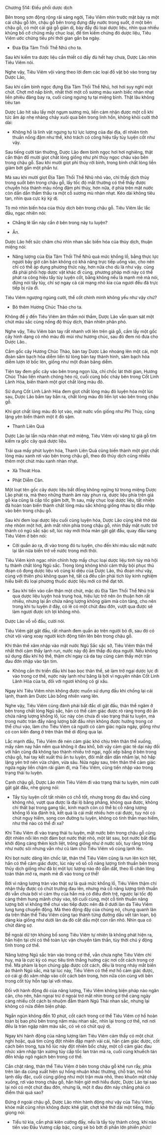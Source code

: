 




Chương 514: Điều phối dược dịch


Bên trong sơn động rộng rãi sáng ngời, Tiêu Viêm nhìn trước mặt bày ra một cái chậu gỗ lớn, chậu gỗ bên trong đựng đầy nước trong suốt, ở một bên chậu gỗ, có một cái giá gỗ giản dị, bày đầy đủ loại dược liệu, nhìn qua nhiều khủng bố cỡ chừng mấy chục loại, để tìm kiếm chừng đó dược liệu, Tiêu Viêm ước chừng tiêu phí thời gian gần ba ngày.

- Đưa Địa Tâm Thối Thể Nhũ cho ta.

Sau khi kiểm tra dược liệu cần thiết có đầy đủ hết hay chưa, Dược Lão nhìn Tiêu Viêm nói.

Nghe vậy, Tiêu Viêm vội vàng theo lời đem các loại đồ vật bỏ vào trong tay Dược Lão,

Sau khi cầm bình ngọc đựng Địa Tâm Thối Thể Nhũ, hơi hơi suy nghĩ một chút. Chợt mở nắp bình, nhất thời một cỗ sương màu xanh biếc nhàn nhạt liền phiêu đãng bay ra, cuối cùng ngưng tụ tại miệng bình. Thật lâu không tiêu tan

Dược Lão hít sâu lấy một ngụm sương mù, liền cảm nhận được một cỗ khí tức ấm áp nhẹ nhàng chảy xuôi qua bên trong linh hồn, không khỏi cười thở dài:

- Không hổ là linh vật ngưng tụ từ lực lượng của đại địa, dĩ nhiên tinh thuần nồng đậm như thế, khó trách có công hiệu tẩy tủy luyện cốt như vậy.

Sau tiếng cười tán thưởng, Dược Lão đem bình ngọc hơi hơi nghiêng, thật cẩn thận đổ mười giọt chất lỏng giống như phỉ thúy ngọc châu vào bên trong chậu gỗ. Sau khi mười giọt phỉ thúy rời bình, trong bình chất lỏng liền giảm bớt gần một phần tư.

Mà sau khi mười giọt Địa Tâm Thối Thể Nhũ nhỏ vào, chỉ thấy dịch thủy trong suốt bên trong chậu gỗ, lấy tốc độ mắt thường có thể thấy được chuyển hóa thành màu nồng đậm phỉ thúy, hơn nữa, ở phía trên mặt nước còn dần dần thẩm thấu ra một cỗ sương mù nhàn nhạt. Kéo dài không tiêu tan, nhìn qua cực kỳ kỳ dị.

Tò mò nhìn biến hóa của thủy dịch bên trong chậu gỗ. Tiêu Viêm lắc lắc đầu, ngạc nhiên nói:

- Chẳng lẽ lần này cần ở bên trong này tu luyện?

- Ân.

Dược Lão hết sức chăm chú nhìn nhan sắc biến hóa của thủy dịch, thuận miệng nói:

- Năng lượng của Địa Tâm Thối Thể Nhũ quá mức khổng lồ, bằng thực lực ngươi bây giờ căn bản không có khả năng trực tiếp uống vào, cho nên chỉ có thể áp dụng phương thức này, hơn nữa cho dù là như vậy. cũng đã phải phối hợp dược vật khác đi cùng, phương pháp mới này có thể phát ra công hiệu tẩy tủy luyện cốt, bằng không nếu là mạnh mẽ mà nói, đừng nói tẩy tủy, chỉ sợ ngay cả cái mạng nhỏ kia của ngươi đều đã trực tiếp bị rửa đi.

Tiêu Viêm ngượng ngùng cười, thể cốt chính mình không yếu như vậy chứ?

- Bỏ thêm Hương Chúc Thảo cho ta.

Không để ý đến Tiêu Viêm âm thầm nói thầm, Dược Lão vẫn quan sát một chút màu sắc cùng nồng độ thủy dịch, thản nhiên phân phó.

Nghe vậy, Tiêu Viêm bàn tay rất nhanh với lên trên giá gỗ, cầm lấy một gốc cây hình dạng cỏ nhỏ màu đỏ mùi như hương chúc, sau đó đem nó đưa cho Dược Lão..

Cầm gốc cây Hương Chúc Thảo, bàn tay Dược Lão nhoáng lên một cái, một đoàn sâm bạch hỏa diễm liền từ lòng bàn tay thành hình, sâm bạch hỏa diễm lượn lờ bốc lên, giống như một đoàn băng diễm.

Tiện tay đem gốc cây vào bên trong ngọn lửa, chỉ chốc lát thời gian, Hương Chúc Thảo liền nhanh chóng héo rũ, cuối cùng bốc cháy bên trong Cốt Linh Lãnh Hỏa, biến thành một giọt chất lỏng màu đỏ.

Sử dụng Cốt Linh Lãnh Hỏa đem giọt chất lỏng màu đỏ luyện hóa một lúc sau, Dược Lão bấm tay bắn ra, chất lỏng màu đỏ liền lọt vào bên trong chậu gỗ.

Khi giọt chất lỏng màu đỏ lọt vào, mặt nước vốn giống như Phỉ Thúy, cũng lặng yên biến thành một ít đỏ sậm.

- Thanh Liên Quả

Dược Lão lại lần nữa nhàn nhạt mở miệng, Tiêu Viêm vội vàng từ giá gỗ tìm kiếm ra gốc cây quả dược liệu.

Trải qua mấy phút luyện hóa, Thanh Liên Quả cũng biến thành một giọt chất lỏng màu xanh rơi vào bên trong chậu gỗ, theo đó thủy dịch cũng nhiều thêm một chút màu xanh nhàn nhạt.

- Xà Thoát Hoa.

- Phật Diễm Căn.

Một loạt tên gốc cây dược liệu bất đồng không ngừng từ trong miệng Dược Lão phát ra, mà theo những thanh âm này phun ra, dược liệu phía trên giá gỗ kia cũng là cấp tốc giảm bớt, 1h sau, mấy chục loại dược liệu, tất nhiên đã hoàn toàn biến thành chất lỏng màu sắc không giống nhau bị đầu nhập vào bên trong chậu gỗ.

Sau khi đem loại dược liệu cuối cùng luyện hóa, Dược Lão cũng khẽ thở dài nhẹ nhõm một hơi, ánh mắt nhìn phía trong chậu gỗ, nhìn thấy mặt nước trở thành có ngũ sắc sặc sỡ, lúc này mới thỏa mản gật gật đầu, quay đầu sang Tiêu Viêm ở bên nói:

- Cởi quần áo ra, đi vào trong đó tu luyện, cho đến khi màu sắc mặt nước lại lần nữa biến trở về nước trong mới thôi.

Tiêu Viêm kinh ngạc nhìn chỉnh hợp mấy chục loại dược liệu tinh túy mà hội tụ thành chất lỏng Ngũ sắc. Trong lòng không khỏi cảm thấy bội phục thủ đoạn cô đọng dược liệu vô cùng kì diệu của Dược Lão, thủ đoạn như vậy, cùng với thiên phú không quan hệ, tất cả đều cần phải tích lũy kinh nghiệm hiểu biết đủ loại phương thuốc dược liệu mới có thể đạt tới.

- Sau khi tiến vào cẩn thận một chút, mặc dù Địa Tâm Thối Thể Nhũ trải qua dược liệu luyện hoá trung hoà, hiệu lực trở nên ôn thuận hơn rất nhiều, nhưng lại ẩn chứa năng lượng không giảm mà còn tăng, cho nên trong khi tu luyện ở đây, có lẽ có một chút đau đớn, vượt qua được sẽ làm ngươi được ích lợi không nhỏ.

Dược Lão vỗ vỗ đầu, cười nói.

Tiêu Viêm gật gật đầu, rất nhanh đem quần áo trên người bỏ đi, sau đó có chút vội vàng xoay người kích động tiến lên bên trong chậu gỗ.

Khi thân thể xâm nhập vào mặt nước Ngũ Sắc sặc sỡ, Tiêu Viêm thân thể nhất thời cảm thấy lạnh run, nước này độ ấm thấp đủ dọa người. Nếu không sử dụng đấu khí hộ thể, thậm chí ngay cả da tay cũng cảm thấy một trận đau đớn nhập vào tận tim.

- Không cần thi triển đấu khí bao bọc thân thể, sẽ làm trở ngại dược lực đi vào trong cơ thể, nước này lạnh như băng là bởi vì nguyên nhân Cốt Linh Lãnh Hỏa của ta, đối với ngươi không có gì xấu.

Ngay khi Tiêu Viêm nhịn không được muốn sử dụng đấu khí chống lại cái lạnh, thanh âm Dược Lão bỗng nhiên vang lên.

Nghe vậy, Tiêu Viêm cũng đành phải bất đắc dĩ gật đầu, thân thể ngâm ở bên trong chất lỏng Ngũ sắc, hắn có thể cảm giác được rõ ràng trong đó ẩn chứa năng lượng khổng lồ, lúc này còn chưa đi vào trạng thái tu luyện, mà trong nước tràn đầy năng lượng bắt đầu nhịn không được hướng trong cơ thể chui vào, làm cho Tiêu Viêm cả người có cảm giác ngứa ngáy, giống như có con kiến đang ở trên thân thể di động qua lại.

Lắc mạnh đầu, Tiêu Viêm đè nén cảm giác khó chịu trên thân thể xuống, mấy năm nay hắn nếm qua không ít đau khổ, bởi vậy cảm giác tê dại này đối với hắn cũng đã không tạo thành nhiều trở ngại, ngồi xếp bằng ở bên trong chậu gỗ, hai tay kết xuất thủ ấn tu luyện, đôi mắt dần dần nhắm lại, hô hấp lặng yên trở nên vừa chậm, vừa sâu. Nửa ngày sau, trên thân thể cảm giác ngứa ngáy liền chậm rãi giảm đi, mà Tiêu Viêm, cũng tiến nhập vào trong trạng thái tu luyện.

Cạnh chậu gỗ, Dược Lão nhìn Tiêu Viêm đi vào trạng thái tu luyện, mỉm cười gật gật đầu, nhẹ giọng nói:

- Tẩy tủy luyện cốt tất nhiên có chỗ tốt, nhưng trong đó đau khổ cũng không nhỏ, vượt qua được là đại lộ bằng phẳng, không qua được, không chỉ thất bại trong gang tấc, kinh mạch còn có thể bị cỗ năng lượng khổng lồ kia đánh trả, kết quả là cái mất nhiều hơn cái được, tuy nói có chút nguy hiểm, song con đường tu luyện, không có tinh thần mạo hiểm, như thế nào có thể đi xa?

Khi Tiêu Viêm đi vào trạng thái tu luyện, mặt nước bên trong chậu gỗ cũng đột nhiên nổi lên một đám bọt nước thật nhỏ, một lát sau, bọt nước bắt đầu khởi động càng thêm kịch liệt, trông giống như ở nước sôi, tuy rằng trông như nước sôi nhưng vẫn như cũ làm cho Tiêu Viêm vô cùng lạnh lẽo.

Khi bọt nước dâng lên chốc lát, thân thể Tiêu Viêm cũng là run lên kịch liệt, hắn có thể cảm giác được, lúc này vô số cỗ năng lượng tinh thuần bên trong thủy dịch giống như đã bị một lực lượng nào đó dẫn dắt, theo lỗ chân lông toàn thân mở ra, mạnh mẽ đi vào trong cơ thể!

Bởi vì năng lượng tràn vào thật sự là quá mức khổng lồ, Tiêu Viêm thậm chí nhận thấy được có chút trướng đau lên, nhưng mà cỗ năng lượng tinh thuần đó vẫn chưa bởi vì cảm thụ của hắn mà có điều đình trệ, ngược lại tốc độ càng thêm hung mãnh chảy vào, tới cuối cùng, một cỗ tinh thuần năng lượng bởi vì không thể chui vào tiếp được nên đã ở dưới làn da Tiêu Viêm lung tung chuyển động. Mà theo động đậy của chúng nó, chung quanh làn da trên thân thể Tiêu Viêm cũng tạo thành từng đường dấu vết tán loạn, bộ dáng kia giống như dưới làn da đó cất dấu một con rắn nhỏ. Nhìn qua có chút đáng sợ.

Bề ngoài dữ tợn khủng bố song Tiêu Viêm tự nhiên là không phát hiện ra, hắn hiện tại chỉ có thể toàn lực vận chuyển tâm thần, tùy thời chú ý động tĩnh trong cơ thể.

Năng lượng Ngũ sắc tràn vào trong cơ thể, vẫn chưa nghe Tiêu Viêm chỉ huy, mà là cực kỳ có mục tiêu tính thẳng hướng các nơi cốt cách trong cơ thể. Mà phàm là bọn chúng gặp được cốt cách, đều là trong nháy mắt biến ảo thành Ngũ sắc, mà tại lúc này, Tiêu Viêm có thể mơ hồ cảm giác được, có cái gì đó xâm nhập vào cốt cách bên trong, hơn nữa còn cùng với bên trong cốt tủy hỗn tạp lại với nhau.

Đối với hành động đó của năng lượng, Tiêu Viêm không biện pháp nào ngăn cản, cho nên, hắn ngoại trừ ở ngoài trơ mắt nhìn trong cơ thể càng ngày càng nhiều cốt cách bị nhuộm đẫm thành Ngũ Thải nhan sắc, nhưng lại không có nửa điểm biện pháp.

Ngắn ngủn không đến 10 phút, cốt cách trong cơ thể Tiêu Viêm cơ hồ hoàn toàn bị bao phủ bên trong năm màu nhan sắc, nhìn lại trong cơ thể, nơi nơi đều là tràn ngập năm màu sắc, có vẻ có chút quỷ dị.

Ngay khi hành động của năng lượng làm Tiêu Viêm cảm thấy có một chút nghi hoặc, quả tim cũng đột nhiên đập mạnh vài cái, hắn cảm giác được, cốt cách bên trong, tựa hồ lúc này đột nhiên bốc cháy, một cỗ cảm giác đau nhức xâm nhập tận xương tủy cấp tốc lan tràn mà ra, cuối cùng khuếch tán đến khắp ngõ ngách bên trong cơ thể.

Cắn chặt răng, thân thể Tiêu Viêm ở bên trong chậu gỗ khẽ run rẩy, phía trên làn da cũng xuất hiện sự hồng nhuận khác thường, chỗ trán, mồ hôi lạnh dầy đặc, cuối cùng giống như một trận mưa nhỏ, theo khuôn mặt chảy xuống, rơi vào trong chậu gỗ, hắn hiện giờ mới hiểu được, Dược Lão tại sao lại nói có một chút đau đớn, nhưng là, một ít đau đớn này chẳng phải có điểm thái quá sao?

Đứng ở ngoài chậu gỗ, Dược Lão nhìn hành động như vậy của Tiêu Viêm, khóe mắt cũng nhịn không được khẽ giật, chợt khẽ thở dài một tiếng, thấp giọng nói:

- Tiểu tử kia, cần phải kiên cường đấy, nếu là tẩy tủy thành công, khi nào tiến vào Đấu Vương cấp bậc, cũng sẽ bỏ bớt đi phần lớn phiền phức!




